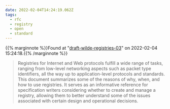 ```yaml
---
date: 2022-02-04T14:24:19.062Z
tags:
  - rfc
  - registry
  - open
  - standard
---
```

{{% marginnote %}}Found at "[draft-wilde-registries-03](https://datatracker.ietf.org/doc/html/draft-wilde-registries-03)" on 2022-02-04 15:24:18.{{% /marginnote %}}

> Registries for Internet and Web protocols fulfill a wide range of tasks, ranging from low-level networking aspects such as packet type identifiers, all the way up to application-level protocols and standards. This document summarizes some of the reasons of why, when, and how to use registries. It serves as an informative reference for specification writers considering whether to create and manage a registry, allowing them to better understand some of the issues associated with certain design and operational decisions.

